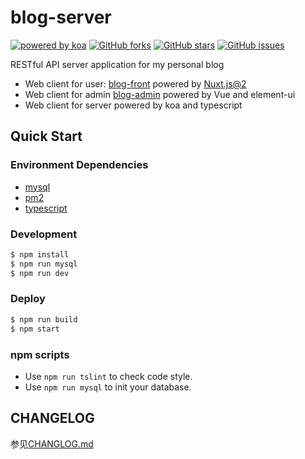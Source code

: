 [koa]: https://koajs.com
[koa-image]: https://img.shields.io/badge/Powered%20By-Koa-df0541.svg?style=flat-square

# blog-server

[![powered by koa][koa-image]][koa]
[![GitHub forks](https://img.shields.io/github/forks/Chance722/blog-server.svg?style=flat-square)](https://github.com/Chance722/blog-server/network/members)
[![GitHub stars](https://img.shields.io/github/stars/Chance722/blog-server.svg?style=flat-square)](https://github.com/Chance722/blog-server/stargazers)
[![GitHub issues](https://img.shields.io/github/issues/Chance722/blog-server.svg?style=flat-square)](https://github.com/Chance722/blog-server/issues)


RESTful API server application for my personal blog

* Web client for user: [blog-front](https://github.com/Chance722/blog-front) powered by [Nuxt.js@2](https://github.com/nuxt/nuxt.js)
* Web client for admin [blog-admin](https://github.com/Chance722/blog-admin) powered by Vue and element-ui
* Web client for server powered by koa and typescript

## Quick Start

### Environment Dependencies

- [mysql](https://www.mysql.com/)
- [pm2](http://pm2.keymetrics.io/)
- [typescript](http://www.typescriptlang.org/)

### Development

``` bash
$ npm install
$ npm run mysql
$ npm run dev
```

### Deploy

``` bash
$ npm run build
$ npm start
```

### npm scripts

- Use `npm run tslint` to check code style.
- Use `npm run mysql` to init your database.

## CHANGELOG

参见[CHANGLOG.md](https://github.com/Chance722/blog-server/blob/master/CHANGELOG.md)

